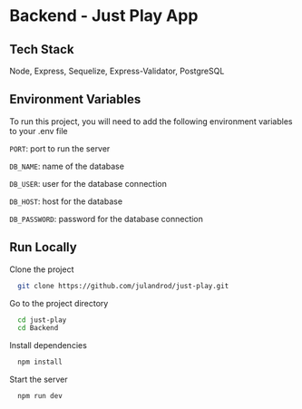 
# Backend - Just Play App

## Tech Stack

Node, Express, Sequelize, Express-Validator, PostgreSQL


## Environment Variables

To run this project, you will need to add the following environment variables to your .env file

`PORT`: port to run the server

`DB_NAME`: name of the database

`DB_USER`: user for the database connection

`DB_HOST`: host for the database

`DB_PASSWORD`: password for the database connection



## Run Locally

Clone the project

```bash
  git clone https://github.com/julandrod/just-play.git
```

Go to the project directory

```bash
  cd just-play
  cd Backend
```

Install dependencies

```bash
  npm install
```

Start the server

```bash
  npm run dev
```

